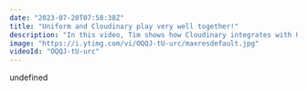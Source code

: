 ```yaml
---
date: "2023-07-20T07:58:38Z"
title: "Uniform and Cloudinary play very well together!"
description: "In this video, Tim shows how Cloudinary integrates with Uniform as a headless DAM.\n\nhttps://docs.uniform.app/integrations/content/cloudinary\nhttps://uniform.to/discord\nhttps://cloudinary.com"
image: "https://i.ytimg.com/vi/OQQJ-tU-urc/maxresdefault.jpg"
videoId: "OQQJ-tU-urc"
---
```


undefined